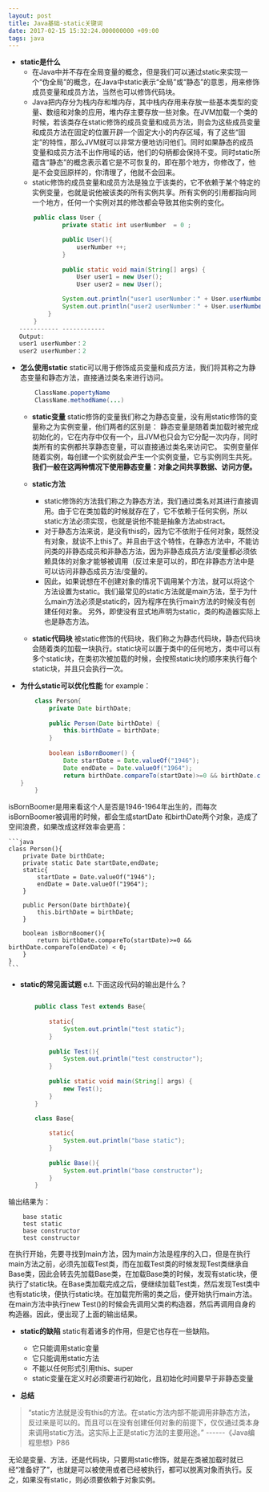 ```yaml
---
layout: post
title: Java基础-static关键词
date: 2017-02-15 15:32:24.000000000 +09:00
tags: java
---
```


- **static是什么**
    - 在Java中并不存在全局变量的概念，但是我们可以通过static来实现一个“伪全局”的概念，在Java中static表示“全局”或“静态”的意思，用来修饰成员变量和成员方法，当然也可以修饰代码块。
    - Java把内存分为栈内存和堆内存，其中栈内存用来存放一些基本类型的变量、数组和对象的应用，堆内存主要存放一些对象。在JVM加载一个类的时候，若该类存在static修饰的成员变量和成员方法，则会为这些成员变量和成员方法在固定的位置开辟一个固定大小的内存区域，有了这些“固定”的特性，那么JVM就可以非常方便地访问他们。同时如果静态的成员变量和成员方法不出作用域的话，他们的句柄都会保持不变。同时static所蕴含“静态”的概念表示着它是不可恢复的，即在那个地方，你修改了，他是不会变回原样的，你清理了，他就不会回来。
    - static修饰的成员变量和成员方法是独立于该类的，它不依赖于某个特定的实例变量，也就是说他被该类的所有实例共享。所有实例的引用都指向同一个地方，任何一个实例对其的修改都会导致其他实例的变化。
   
 ```java    
        public class User {
                private static int userNumber  = 0 ;

                public User(){
                    userNumber ++;
                }
        
                public static void main(String[] args) {
                    User user1 = new User();
                    User user2 = new User();

                System.out.println("user1 userNumber：" + User.userNumber);
                System.out.println("user2 userNumber：" + User.userNumber);
            }
        } 
    ----------- ------------
    Output:
    user1 userNumber：2
    user2 userNumber：2
```


- **怎么使用static**
static可以用于修饰成员变量和成员方法，我们将其称之为静态变量和静态方法，直接通过类名来进行访问。


    ```java
        ClassName.popertyName
        ClassName.methodName(...)
    ```

    - **static变量**
    static修饰的变量我们称之为静态变量，没有用static修饰的变量称之为实例变量，他们两者的区别是：
    静态变量是随着类加载时被完成初始化的，它在内存中仅有一个，且JVM也只会为它分配一次内存，同时类所有的实例都共享静态变量，可以直接通过类名来访问它。
    实例变量伴随着实例，每创建一个实例就会产生一个实例变量，它与实例同生共死。
    **我们一般在这两种情况下使用静态变量：对象之间共享数据、访问方便。**
    
    - **static方法**
        - static修饰的方法我们称之为静态方法，我们通过类名对其进行直接调用。由于它在类加载的时候就存在了，它不依赖于任何实例，所以static方法必须实现，也就是说他不能是抽象方法abstract。
        - 对于静态方法来说，是没有this的，因为它不依附于任何对象，既然没有对象，就谈不上this了。并且由于这个特性，在静态方法中，不能访问类的非静态成员和非静态方法，因为非静态成员方法/变量都必须依赖具体的对象才能够被调用（反过来是可以的，即在非静态方法中是可以访问非静态成员方法/变量的。
        -   因此，如果说想在不创建对象的情况下调用某个方法，就可以将这个方法设置为static。我们最常见的static方法就是main方法，至于为什么main方法必须是static的，因为程序在执行main方法的时候没有创建任何对象。
另外，即使没有显式地声明为static，类的构造器实际上也是静态方法。

    - **static代码块**
  被static修饰的代码块，我们称之为静态代码块，静态代码块会随着类的加载一块执行。static块可以置于类中的任何地方，类中可以有多个static块，在类初次被加载的时候，会按照static块的顺序来执行每个static块，并且只会执行一次。


- **为什么static可以优化性能**
for example：

    ```java
        class Person{
            private Date birthDate;  
           
            public Person(Date birthDate) {  
                this.birthDate = birthDate;  
            }  
               
            boolean isBornBoomer() {  
                Date startDate = Date.valueOf("1946");  
                Date endDate = Date.valueOf("1964");  
                return birthDate.compareTo(startDate)>=0 && birthDate.compareTo(endDate) < 0;  
    }  
        }
    ```
isBornBoomer是用来看这个人是否是1946-1964年出生的，而每次isBornBoomer被调用的时候，都会生成startDate 和birthDate两个对象，造成了空间浪费，如果改成这样效率会更高：
    
    ```java
    class Person(){
        private Date birthDate;
        private static Date startDate,endDate;
        static{
            startDate = Date.valueOf("1946");
            endDate = Date.valueOf("1964");
        }
        
        public Person(Date birthDate){
            this.birthDate = birthDate;
        } 

        boolean isBornBoomer(){
            return birthDate.compareTo(startDate)>=0 && birthDate.compareTo(endDate) < 0;
        }
    }
    ```

- **static的常见面试题**
e.t. 下面这段代码的输出是什么？

    ```java
    
        public class Test extends Base{  
       
            static{  
                System.out.println("test static");  
            }  
               
            public Test(){  
                System.out.println("test constructor");  
            }  
               
            public static void main(String[] args) {  
                new Test();  
            }  
        }  
   
        class Base{  
               
            static{  
                System.out.println("base static");  
            }  
               
            public Base(){  
                System.out.println("base constructor");  
            }  
        }  
    ```

输出结果为：
    
        base static  
        test static  
        base constructor  
        test constructor
    

在执行开始，先要寻找到main方法，因为main方法是程序的入口，但是在执行main方法之前，必须先加载Test类，而在加载Test类的时候发现Test类继承自Base类，因此会转去先加载Base类，在加载Base类的时候，发现有static块，便执行了static块。在Base类加载完成之后，便继续加载Test类，然后发现Test类中也有static块，便执行static块。在加载完所需的类之后，便开始执行main方法。在main方法中执行new Test()的时候会先调用父类的构造器，然后再调用自身的构造器。因此，便出现了上面的输出结果。


- **static的缺陷**
static有着诸多的作用，但是它也存在一些缺陷。
    - 它只能调用static变量
    - 它只能调用static方法
    - 不能以任何形式引用this、super
    - static变量在定义时必须要进行初始化，且初始化时间要早于非静态变量

- **总结**

> “static方法就是没有this的方法。在static方法内部不能调用非静态方法，反过来是可以的。而且可以在没有创建任何对象的前提下，仅仅通过类本身来调用static方法。这实际上正是static方法的主要用途。”                ------《Java编程思想》P86

无论是变量、方法，还是代码块，只要用static修饰，就是在类被加载时就已经“准备好了”，也就是可以被使用或者已经被执行，都可以脱离对象而执行。反之，如果没有static，则必须要依赖于对象实例。

